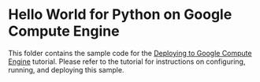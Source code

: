 # Hello World for Python on Google Compute Engine

 This folder contains the sample code for the [Deploying to Google Compute Engine][tutorial-gce]
tutorial. Please refer to the tutorial for instructions on configuring, running,
and deploying this sample.

 [tutorial-gce]: https://cloud.google.com/python/tutorials/getting-started-on-compute-engine
